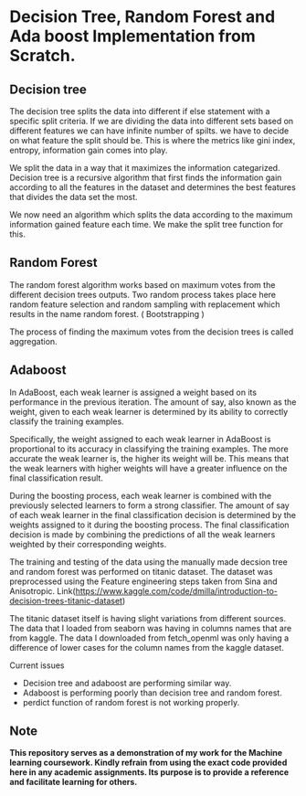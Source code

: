 # Decision Tree, Random Forest and Ada boost Implementation from Scratch.

## Decision tree
The decision tree splits the data into different if else statement with a specific split criteria. If we are dividing the data into different sets based on different features we can have infinite number of spilts. we have to decide on what feature the split should be. This is where the metrics like gini index, entropy, information gain comes into play.

We split the data in a way that it maximizes the information categarized. Decision tree is a recursive algorithm that first finds the information gain according to all the features in the dataset and determines the best features that divides the data set the most.

We now need an algorithm which splits the data according to the maximum information gained feature each time. We make the split tree function for this.

## Random Forest
The random forest algorithm works based on maximum votes from the different decision trees outputs.
Two random process takes place here random feature selection and random sampling with replacement which results in the name random forest. ( Bootstrapping )

The process of finding the maximum votes from the decision trees is called aggregation.

## Adaboost

In AdaBoost, each weak learner is assigned a weight based on its performance in the previous iteration. The amount of say, also known as the weight, given to each weak learner is determined by its ability to correctly classify the training examples.

Specifically, the weight assigned to each weak learner in AdaBoost is proportional to its accuracy in classifying the training examples. The more accurate the weak learner is, the higher its weight will be. This means that the weak learners with higher weights will have a greater influence on the final classification result.

During the boosting process, each weak learner is combined with the previously selected learners to form a strong classifier. The amount of say of each weak learner in the final classification decision is determined by the weights assigned to it during the boosting process. The final classification decision is made by combining the predictions of all the weak learners weighted by their corresponding weights.

The training and testing of the data using the manually made decsion tree and random forest was performed on titanic dataset. The dataset was preprocessed using the Feature engineering steps taken from Sina and Anisotropic. Link(https://www.kaggle.com/code/dmilla/introduction-to-decision-trees-titanic-dataset)

The titanic dataset itself is having slight variations from different sources. The data that I loaded from seaborn was having in columns names that are from kaggle. The data I downloaded from fetch_openml was only having a difference of lower cases for the column names from the kaggle dataset.

Current issues
- Decision tree and adaboost are performing similar way.
- Adaboost is performing poorly than decision tree and random forest.
- perdict function of random forest is not working properly.

## Note
**This repository serves as a demonstration of my work for the Machine learning coursework. Kindly refrain from using the exact code provided here in any academic assignments. Its purpose is to provide a reference and facilitate learning for others.**
